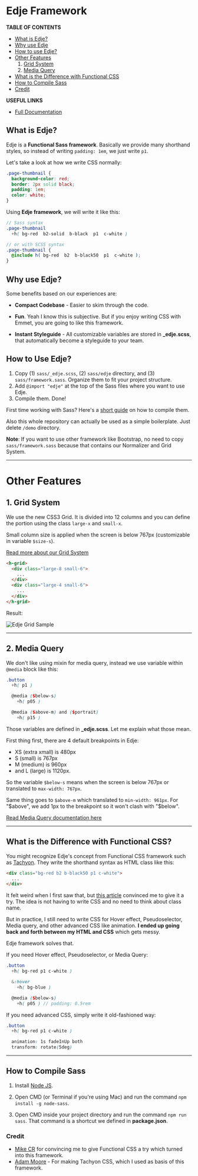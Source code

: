 # Edje Framework

**TABLE OF CONTENTS**

- [What is Edje?](#what-is-edje)
- [Why use Edje](#why-use-edje)
- [How to use Edje?](#how-to-use-edje)
- [Other Features](#other-features)
    1. [Grid System](#grid-system)
    1. [Media Query](#media-query)
- [What is the Difference with Functional CSS](what-is-the-difference-with-functional-css)
- [How to Compile Sass](#how-to-compile-sass)
- [Credit](#credit)

**USEFUL LINKS**

- [Full Documentation](https://hrsetyono.github.io/edje/)

## What is Edje?

Edje is a **Functional Sass framework**. Basically we provide many shorthand styles, so instead of writing `padding: 1em`, we just write `p1`.

Let's take a look at how we write CSS normally:

```css
.page-thumbnail {
  background-color: red;
  border: 2px solid black;
  padding: 1em;
  color: white;
}
```

Using **Edje framework**, we will write it like this:

```scss
// Sass syntax
.page-thumbnail
  +h( bg-red  b2-solid  b-black  p1  c-white )

// or with SCSS syntax
.page-thumbnail {
  @include h( bg-red  b2  b-black50  p1  c-white );
}
```

## Why use Edje?

Some benefits based on our experiences are:

- **Compact Codebase** - Easier to skim through the code.

- **Fun**. Yeah I know this is subjective. But if you enjoy writing CSS with Emmet, you are going to like this framework.

- **Instant Styleguide** - All customizable variables are stored in **_edje.scss**, that automatically become a styleguide to your team.


## How to Use Edje?

1. Copy (1) `sass/_edje.scss`, (2) `sass/edje` directory, and (3) `sass/framework.sass`. Organize them to fit your project structure.
1. Add `@import "edje"` at the top of the Sass files where you want to use Edje.
1. Compile them. Done!

First time working with Sass? Here's a [short guide](#how-to-compile-sass) on how to compile them.

Also this whole repository can actually be used as a simple boilerplate. Just delete `/demo` directory.

**Note**: If you want to use other framework like Bootstrap, no need to copy `sass/framework.sass` because that contains our Normalizer and Grid System.

-----

# Other Features

## 1. Grid System

We use the new CSS3 Grid. It is divided into 12 columns and you can define the portion using the class `large-x` and `small-x`.

Small column size is applied when the screen is below 767px (customizable in variable `$size-s`).

[Read more about our Grid System](https://hrsetyono.github.io/edje/#/helper/grid)

```html
<h-grid>
  <div class="large-8 small-6">
    ...
  </div>
  <div class="large-4 small-6">
    ...
  </div>
</h-grid>
```

Result:

![Edje Grid Sample](https://cdn.setyono.net/edge/grid-large-small.jpg)

-----

## 2. Media Query

We don't like using mixin for media query, instead we use variable within `@media` block like this:

```scss
.button
  +h( p1 )

  @media ($below-s)
    +h( p05 )

  @media ($above-m) and ($portrait)
    +h( p15 )
```

Those variables are defined in **_edje.scss**. Let me explain what those mean.

First thing first, there are 4 default breakpoints in Edje:

- XS (extra xmall) is 480px
- S (small) is 767px
- M (medium) is 960px
- and L (large) is 1120px.

So the variable `$below-s` means when the screen is below 767px or translated to `max-width: 767px`.

Same thing goes to `$above-m` which translated to `min-width: 961px`. For "$above", we add 1px to the breakpoint so it won't clash with "$below".

[Read Media Query documentation here](https://hrsetyono.github.io/edje/#/helper/media-query)


-----

## What is the Difference with Functional CSS?

You might recognize Edje's concept from Functional CSS framework such as [Tachyon](https://tachyons.io/). They write the shorthand syntax as HTML class like this:

```html
<div class="bg-red b2 b-black50 p1 c-white">
  ...
</div>
```

It felt weird when I first saw that, but [this article](https://www.mikecr.it/ramblings/functional-css/) convinced me to give it a try. The idea is not having to write CSS and no need to think about class name.

But in practice, I still need to write CSS for Hover effect, Pseudoselector, Media query, and other advanced CSS like animation. **I ended up going back and forth between my HTML and CSS** which gets messy.

Edje framework solves that.

If you need Hover effect, Pseudoselector, or Media Query:

```scss
.button
  +h( bg-red p1 c-white )

  &:hover
    +h( bg-blue )

  @media ($below-s)
    +h( p05 ) // padding: 0.5rem
```

If you need advanced CSS, simply write it old-fashioned way:

```scss
.button
  +h( bg-red p1 c-white )

  animation: 1s fadeInUp both
  transform: rotate(5deg)
```

----

## How to Compile Sass

1. Install [Node JS](https://nodejs.org/en/download/).

1. Open CMD (or Terminal if you're using Mac) and run the command `npm install -g node-sass`.

1. Open CMD inside your project directory and run the command `npm run sass`. That command is a shortcut we defined in **package.json**.

### Credit

- [Mike CR](https://www.mikecr.it/ramblings/functional-css/) for convincing me to give Functional CSS a try which turned into this framework.
- [Adam Moore](https://tachyons.io/) - For making Tachyon CSS, which I used as basis of this framework.